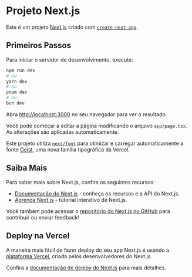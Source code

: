 # Projeto Next.js

Este é um projeto [Next.js](https://nextjs.org) criado com [`create-next-app`](https://nextjs.org/docs/app/api-reference/cli/create-next-app).

## Primeiros Passos

Para iniciar o servidor de desenvolvimento, execute:

```bash
npm run dev
# ou
yarn dev
# ou
pnpm dev
# ou
bun dev
```

Abra [http://localhost:3000](http://localhost:3000) no seu navegador para ver o resultado.

Você pode começar a editar a página modificando o arquivo `app/page.tsx`. As alterações são aplicadas automaticamente.

Este projeto utiliza [`next/font`](https://nextjs.org/docs/app/building-your-application/optimizing/fonts) para otimizar e carregar automaticamente a fonte [Geist](https://vercel.com/font), uma nova família tipográfica da Vercel.

## Saiba Mais

Para saber mais sobre Next.js, confira os seguintes recursos:

- [Documentação do Next.js](https://nextjs.org/docs) - conheça os recursos e a API do Next.js.
- [Aprenda Next.js](https://nextjs.org/learn) - tutorial interativo de Next.js.

Você também pode acessar o [repositório do Next.js no GitHub](https://github.com/vercel/next.js) para contribuir ou enviar feedback!

## Deploy na Vercel

A maneira mais fácil de fazer deploy do seu app Next.js é usando a [plataforma Vercel](https://vercel.com/new?utm_medium=default-template&filter=next.js&utm_source=create-next-app&utm_campaign=create-next-app-readme), criada pelos desenvolvedores do Next.js.

Confira a [documentação de deploy do Next.js](https://nextjs.org/docs/app/building-your-application/deploying) para mais detalhes.
